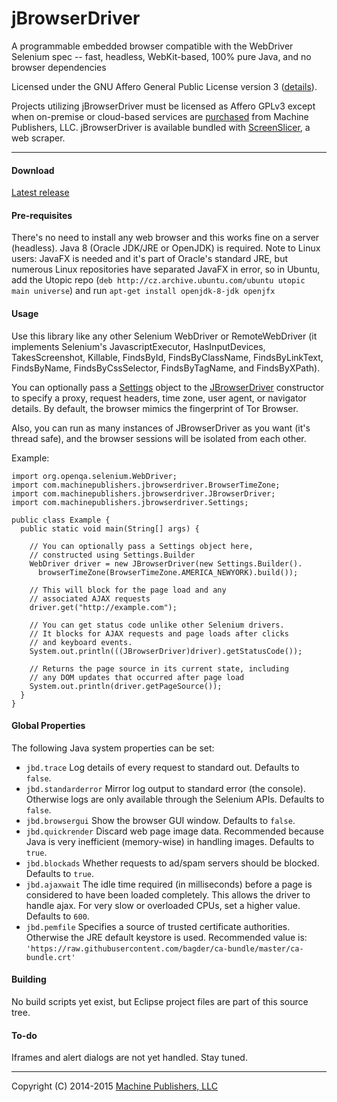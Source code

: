# jBrowserDriver
A programmable embedded browser compatible with the WebDriver Selenium spec -- fast, headless, WebKit-based, 100% pure Java, and no browser dependencies

Licensed under the GNU Affero General Public License version 3 ([details](https://raw.githubusercontent.com/MachinePublishers/jBrowserDriver/master/LICENSE)).

Projects utilizing jBrowserDriver must be licensed as Affero GPLv3 except when on-premise or cloud-based services are [purchased](https://screenslicer.com/pricing) from Machine Publishers, LLC. jBrowserDriver is available bundled with [ScreenSlicer](https://github.com/MachinePublishers/ScreenSlicer), a web scraper.

- - -

#### Download
[Latest release](https://github.com/MachinePublishers/jBrowserDriver/releases/latest)

#### Pre-requisites
There's no need to install any web browser and this works fine on a server (headless). Java 8 (Oracle JDK/JRE or OpenJDK) is required. Note to Linux users: JavaFX is needed and it's part of Oracle's standard JRE, but numerous Linux repositories have separated JavaFX in error, so in Ubuntu, add the Utopic repo (`deb http://cz.archive.ubuntu.com/ubuntu utopic main universe`) and run `apt-get install openjdk-8-jdk openjfx`

#### Usage
Use this library like any other Selenium WebDriver or RemoteWebDriver (it implements Selenium's JavascriptExecutor, HasInputDevices, TakesScreenshot, Killable, FindsById, FindsByClassName, FindsByLinkText, FindsByName, FindsByCssSelector, FindsByTagName, and FindsByXPath).

You can optionally pass a [Settings](https://github.com/MachinePublishers/jBrowserDriver/blob/master/browser/src/com/machinepublishers/jbrowserdriver/Settings.java#L139) object to the [JBrowserDriver](https://github.com/MachinePublishers/jBrowserDriver/blob/master/browser/src/com/machinepublishers/jbrowserdriver/JBrowserDriver.java#L86) constructor to specify a proxy, request headers, time zone, user agent, or navigator details. By default, the browser mimics the fingerprint of Tor Browser.

Also, you can run as many instances of JBrowserDriver as you want (it's thread safe), and the browser sessions will be isolated from each other.

Example:

    import org.openqa.selenium.WebDriver;
    import com.machinepublishers.jbrowserdriver.BrowserTimeZone;
    import com.machinepublishers.jbrowserdriver.JBrowserDriver;
    import com.machinepublishers.jbrowserdriver.Settings;
    
    public class Example {
      public static void main(String[] args) {

        // You can optionally pass a Settings object here,
        // constructed using Settings.Builder
        WebDriver driver = new JBrowserDriver(new Settings.Builder().
          browserTimeZone(BrowserTimeZone.AMERICA_NEWYORK).build());

        // This will block for the page load and any
        // associated AJAX requests
        driver.get("http://example.com");

        // You can get status code unlike other Selenium drivers.
        // It blocks for AJAX requests and page loads after clicks 
        // and keyboard events.
        System.out.println(((JBrowserDriver)driver).getStatusCode());

        // Returns the page source in its current state, including
        // any DOM updates that occurred after page load
        System.out.println(driver.getPageSource());
      }
    }
    

#### Global Properties
The following Java system properties can be set:
* `jbd.trace` Log details of every request to standard out. Defaults to `false`.
* `jbd.standarderror` Mirror log output to standard error (the console). Otherwise logs are only available through the Selenium APIs. Defaults to `false`.
* `jbd.browsergui` Show the browser GUI window. Defaults to `false`.
* `jbd.quickrender` Discard web page image data. Recommended because Java is very inefficient (memory-wise) in handling images. Defaults to `true`.
* `jbd.blockads` Whether requests to ad/spam servers should be blocked. Defaults to `true`.
* `jbd.ajaxwait` The idle time required (in milliseconds) before a page is considered to have been loaded completely. This allows the driver to handle ajax. For very slow or overloaded CPUs, set a higher value. Defaults to `600`.
* `jbd.pemfile` Specifies a source of trusted certificate authorities. Otherwise the JRE default keystore is used. Recommended value is: `'https://raw.githubusercontent.com/bagder/ca-bundle/master/ca-bundle.crt'`

#### Building
No build scripts yet exist, but Eclipse project files are part of this source tree.

#### To-do
Iframes and alert dialogs are not yet handled. Stay tuned.

- - -

Copyright (C) 2014-2015 [Machine Publishers, LLC](https://machinepublishers.com)
